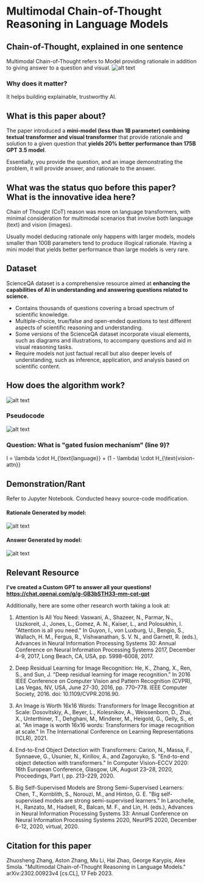 # Multimodal Chain-of-Thought Reasoning in Language Models

## Chain-of-Thought, explained in one sentence
Multimodal Chain-of-Thought refers to Model providing rationale in addition to giving answer to a question and visual.
![alt text](supporting_images/image.png)

### Why does it matter?
It helps building explainable, trustworthy AI.

## What is this paper about?
The paper introduced a **mini-model (less than 1B parameter) combining textual transformer and visual transformer** that provide rationale and solution to a given question that **yields 20% better performance than 175B GPT 3.5 model**.

Essentially, you provide the question, and an image demonstrating the problem, it will provide answer, and rationale to the answer.

## What was the status quo before this paper? What is the innovative idea here?
Chain of Thought (CoT) reason was more on language transformers, with minimal consideration for multimodal scenarios that involve both language (text) and vision (images). 

Usually model deducing rationale only happens with larger models, models smaller than 100B parameters tend to produce illogical rationale. Having a mini model that yields better performance than large models is very rare. 

## Dataset
ScienceQA dataset is a comprehensive resource aimed at **enhancing the capabilities of AI in understanding and answering questions related to science.** 

- Contains thousands of questions covering a broad spectrum of scientific knowledge.
- Multiple-choice, true/false and open-ended questions to test different aspects of scientific reasoning and understanding.
- Some versions of the ScienceQA dataset incorporate visual elements, such as diagrams and illustrations, to accompany questions and aid in visual reasoning tasks.
- Require models not just factual recall but also deeper levels of understanding, such as inference, application, and analysis based on scientific content.


## How does the algorithm work?
![alt text](supporting_images/flowchart.png)

### Pseudocode
![alt text](supporting_images/pseudocode.png)

### Question: What is "gated fusion mechanism" (line 9)?
I = \lambda \cdot H_{\text{language}} + (1 - \lambda) \cdot H_{\text{vision-attn}}

## Demonstration/Rant
Refer to Jupyter Notebook. Conducted heavy source-code modification.
#### Rationale Generated by model:
![alt text](supporting_images/rationale_generation.png)
#### Answer Generated by model:
![alt text](supporting_images/answer_generation.png)

## Relevant Resource
**I've created a Custom GPT to answer all your questions! https://chat.openai.com/g/g-GB3bSTH33-mm-cot-gpt**

Additionally, here are some other research worth taking a look at:
1. Attention Is All You Need:
Vaswani, A., Shazeer, N., Parmar, N., Uszkoreit, J., Jones, L., Gomez, A. N., Kaiser, L., and Polosukhin, I. "Attention is all you need." In Guyon, I., von Luxburg, U., Bengio, S., Wallach, H. M., Fergus, R., Vishwanathan, S. V. N., and Garnett, R. (eds.), Advances in Neural Information Processing Systems 30: Annual Conference on Neural Information Processing Systems 2017, December 4-9, 2017, Long Beach, CA, USA, pp. 5998–6008, 2017​​.

2. Deep Residual Learning for Image Recognition:
He, K., Zhang, X., Ren, S., and Sun, J. "Deep residual learning for image recognition." In 2016 IEEE Conference on Computer Vision and Pattern Recognition (CVPR), Las Vegas, NV, USA, June 27-30, 2016, pp. 770–778. IEEE Computer Society, 2016. doi: 10.1109/CVPR.2016.90​​.

3. An Image is Worth 16x16 Words: Transformers for Image Recognition at Scale:
Dosovitskiy, A., Beyer, L., Kolesnikov, A., Weissenborn, D., Zhai, X., Unterthiner, T., Dehghani, M., Minderer, M., Heigold, G., Gelly, S., et al. "An image is worth 16x16 words: Transformers for image recognition at scale." In The International Conference on Learning Representations (ICLR), 2021​​.

4. End-to-End Object Detection with Transformers:
Carion, N., Massa, F., Synnaeve, G., Usunier, N., Kirillov, A., and Zagoruyko, S. "End-to-end object detection with transformers." In Computer Vision–ECCV 2020: 16th European Conference, Glasgow, UK, August 23–28, 2020, Proceedings, Part I, pp. 213–229, 2020​​.

5. Big Self-Supervised Models are Strong Semi-Supervised Learners:
Chen, T., Kornblith, S., Norouzi, M., and Hinton, G. E. "Big self-supervised models are strong semi-supervised learners." In Larochelle, H., Ranzato, M., Hadsell, R., Balcan, M. F., and Lin, H. (eds.), Advances in Neural Information Processing Systems 33: Annual Conference on Neural Information Processing Systems 2020, NeurIPS 2020, December 6-12, 2020, virtual, 2020​​.

## Citation for this paper
Zhuosheng Zhang, Aston Zhang, Mu Li, Hai Zhao, George Karypis, Alex Smola. "Multimodal Chain-of-Thought Reasoning in Language Models." arXiv:2302.00923v4 [cs.CL], 17 Feb 2023​​.









